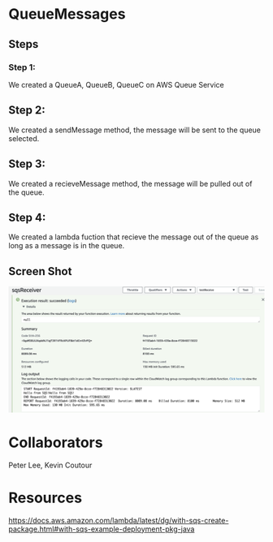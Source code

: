 # QueueMessages
## Steps

### Step 1:
We created a QueueA, QueueB, QueueC on AWS Queue Service

## Step 2:
We created a sendMessage method, the message will be sent to the queue selected.

## Step 3: 
We created a recieveMessage method, the message will be pulled out of the queue.

## Step 4: 
We created a lambda fuction that recieve the message out of the queue as long as a message is in the queue.

## Screen Shot
![](image.png)

# Collaborators
Peter Lee,
Kevin Coutour

# Resources
https://docs.aws.amazon.com/lambda/latest/dg/with-sqs-create-package.html#with-sqs-example-deployment-pkg-java

